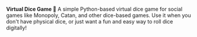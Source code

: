   **Virtual Dice Game 🎲**
A simple Python-based virtual dice game for social games like Monopoly, Catan, and other dice-based games. Use it when you don't have physical dice, or just want a fun and easy way to roll dice digitally!

